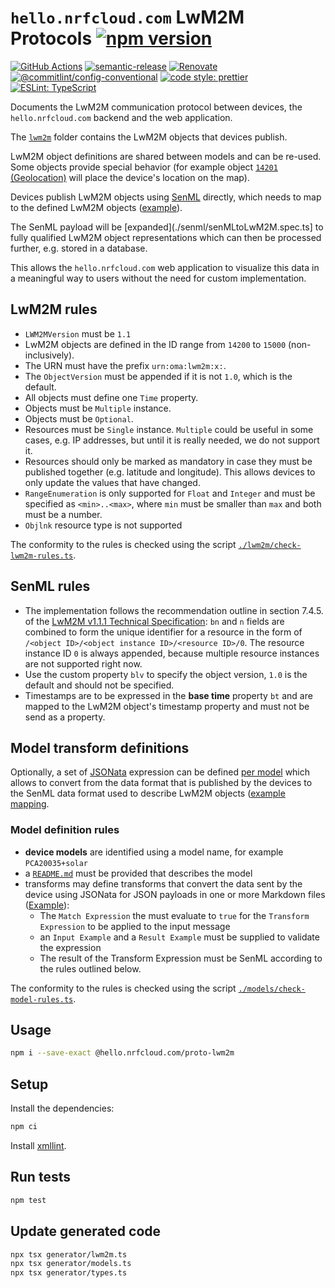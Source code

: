 # `hello.nrfcloud.com` LwM2M Protocols [![npm version](https://img.shields.io/npm/v/@hello.nrfcloud.com/proto-lwm2m.svg)](https://www.npmjs.com/package/@hello.nrfcloud.com/proto-lwm2m)

[![GitHub Actions](https://github.com/hello-nrfcloud/proto-lwm2m/actions/workflows/build-and-publish.yaml/badge.svg)](https://github.com/hello-nrfcloud/proto-lwm2m/actions/workflows/build-and-publish.yaml)
[![semantic-release](https://img.shields.io/badge/%20%20%F0%9F%93%A6%F0%9F%9A%80-semantic--release-e10079.svg)](https://github.com/semantic-release/semantic-release)
[![Renovate](https://img.shields.io/badge/renovate-enabled-brightgreen.svg)](https://renovatebot.com)
[![@commitlint/config-conventional](https://img.shields.io/badge/%40commitlint-config--conventional-brightgreen)](https://github.com/conventional-changelog/commitlint/tree/master/@commitlint/config-conventional)
[![code style: prettier](https://img.shields.io/badge/code_style-prettier-ff69b4.svg)](https://github.com/prettier/prettier/)
[![ESLint: TypeScript](https://img.shields.io/badge/ESLint-TypeScript-blue.svg)](https://github.com/typescript-eslint/typescript-eslint)

Documents the LwM2M communication protocol between devices, the
`hello.nrfcloud.com` backend and the web application.

The [`lwm2m`](./lwm2m/) folder contains the LwM2M objects that devices publish.

LwM2M object definitions are shared between models and can be re-used. Some
objects provide special behavior (for example object
[`14201` (Geolocation)](./lwm2m/14201.xml) will place the device's location on
the map).

Devices publish LwM2M objects using
[SenML](https://datatracker.ietf.org/doc/html/rfc8428) directly, which needs to
map to the defined LwM2M objects ([example](./senml/SenMLSchema.spec.ts)).

The SenML payload will be [expanded](./senml/senMLtoLwM2M.spec.ts] to fully
qualified LwM2M object representations which can then be processed further, e.g.
stored in a database.

This allows the `hello.nrfcloud.com` web application to visualize this data in a
meaningful way to users without the need for custom implementation.

## LwM2M rules

- `LWM2MVersion` must be `1.1`
- LwM2M objects are defined in the ID range from `14200` to `15000`
  (non-inclusively).
- The URN must have the prefix `urn:oma:lwm2m:x:`.
- The `ObjectVersion` must be appended if it is not `1.0`, which is the default.
- All objects must define one `Time` property.
- Objects must be `Multiple` instance.
- Objects must be `Optional`.
- Resources must be `Single` instance. `Multiple` could be useful in some cases,
  e.g. IP addresses, but until it is really needed, we do not support it.
- Resources should only be marked as mandatory in case they must be published
  together (e.g. latitude and longitude). This allows devices to only update the
  values that have changed.
- `RangeEnumeration` is only supported for `Float` and `Integer` and must be
  specified as `<min>..<max>`, where `min` must be smaller than `max` and both
  must be a number.
- `Objlnk` resource type is not supported

The conformity to the rules is checked using the script
[`./lwm2m/check-lwm2m-rules.ts`](./lwm2m/check-lwm2m-rules.ts).

## SenML rules

- The implementation follows the recommendation outline in section 7.4.5. of the
  [LwM2M v1.1.1 Technical Specification](https://openmobilealliance.org/release/LightweightM2M/V1_1_1-20190617-A/OMA-TS-LightweightM2M_Core-V1_1_1-20190617-A.pdf):
  `bn` and `n` fields are combined to form the unique identifier for a resource
  in the form of `/<object ID>/<object instance ID>/<resource ID>/0`. The
  resource instance ID `0` is always appended, because multiple resource
  instances are not supported right now.
- Use the custom property `blv` to specify the object version, `1.0` is the
  default and should not be specified.
- Timestamps are to be expressed in the **base time** property `bt` and are
  mapped to the LwM2M object's timestamp property and must not be send as a
  property.

## Model transform definitions

Optionally, a set of [JSONata](https://jsonata.org/) expression can be defined
[per model](./models/) which allows to convert from the data format that is
published by the devices to the SenML data format used to describe LwM2M objects
([example mapping](./models/PCA20035+solar/transforms/geolocation.md).

### Model definition rules

- **device models** are identified using a model name, for example
  `PCA20035+solar`
- a [`README.md`](./models/PCA20035+solar/README.md) must be provided that
  describes the model
- transforms may define transforms that convert the data sent by the device
  using JSONata for JSON payloads in one or more Markdown files
  ([Example](./models/PCA20035+solar/transforms/geolocationFromGroundfix.md)):
  - The `Match Expression` the must evaluate to `true` for the
    `Transform Expression` to be applied to the input message
  - an `Input Example` and a `Result Example` must be supplied to validate the
    expression
  - The result of the Transform Expression must be SenML according to the rules
    outlined below.

The conformity to the rules is checked using the script
[`./models/check-model-rules.ts`](./models/check-model-rules.ts).

## Usage

```bash
npm i --save-exact @hello.nrfcloud.com/proto-lwm2m
```

## Setup

Install the dependencies:

```bash
npm ci
```

Install [xmllint](https://github.com/GNOME/libxml2).

## Run tests

```bash
npm test
```

## Update generated code

```bash
npx tsx generator/lwm2m.ts
npx tsx generator/models.ts
npx tsx generator/types.ts
```
